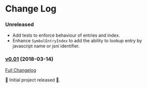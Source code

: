 # Change Log

### Unreleased

* Add tests to enforce behaviour of entries and index.
* Enhance `SymbolEntryIndex` to add the ability to lookup entry by javascript name or jsni identifier.

### [v0.01](https://github.com/realityforge/gir/tree/v0.01) (2018-03-14)
[Full Changelog](https://github.com/realityforge/gir/compare/2edd3c5155779ee1a5b830a7056d374efc33002e...v0.01)

‎🎉	 Initial project released ‎🎉.
